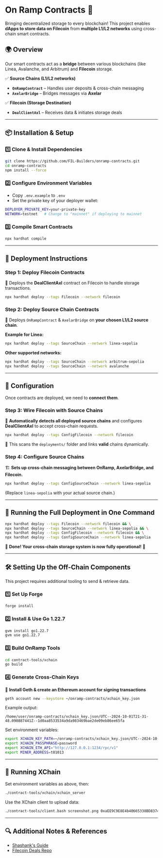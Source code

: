 # **On Ramp Contracts 🚀**
Bringing decentralized storage to every blockchain! This project enables **dApps to store data on Filecoin** from **multiple L1/L2 networks** using cross-chain smart contracts.

## **🌍 Overview**
Our smart contracts act as a **bridge** between various blockchains (like Linea, Avalanche, and Arbitrum) and **Filecoin** storage.

✅ **Source Chains (L1/L2 networks)**
- **`OnRampContract`** – Handles user deposits & cross-chain messaging
- **`AxelarBridge`** – Bridges messages via **Axelar**

✅ **Filecoin (Storage Destination)**
- **`DealClientAxl`** – Receives data & initiates storage deals

---

## **📦 Installation & Setup**

### **1️⃣ Clone & Install Dependencies**
```sh
git clone https://github.com/FIL-Builders/onramp-contracts.git
cd onramp-contracts
npm install --force
```

### **2️⃣ Configure Environment Variables**
- Copy `.env.example` to `.env`
- Set the private key of your deployer wallet:
```sh
DEPLOYER_PRIVATE_KEY=your-private-key
NETWORK=testnet   # Change to "mainnet" if deploying to mainnet
```

### **3️⃣ Compile Smart Contracts**
```sh
npx hardhat compile
```

---

## **🚀 Deployment Instructions**

### **Step 1: Deploy Filecoin Contracts**
💾 Deploys the **DealClientAxl** contract on Filecoin to handle storage transactions.
```sh
npx hardhat deploy --tags Filecoin --network filecoin
```

### **Step 2: Deploy Source Chain Contracts**
🌉 Deploys `OnRampContract` & `AxelarBridge` on **your chosen L1/L2 source chain**.

**Example for Linea:**
```sh
npx hardhat deploy --tags SourceChain --network linea-sepolia
```

**Other supported networks:**
```sh
npx hardhat deploy --tags SourceChain --network arbitrum-sepolia
npx hardhat deploy --tags SourceChain --network avalanche
```

---

## **🔧 Configuration**
Once contracts are deployed, we need to **connect them**.

### **Step 3: Wire Filecoin with Source Chains**
👀 **Automatically detects all deployed source chains** and configures **DealClientAxl** to accept cross-chain requests.
```sh
npx hardhat deploy --tags ConfigFilecoin --network filecoin
```
📌 This scans the `deployments/` folder and links **valid** chains dynamically.

### **Step 4: Configure Source Chains**
🏗 **Sets up cross-chain messaging between OnRamp, AxelarBridge, and Filecoin.**
```sh
npx hardhat deploy --tags ConfigSourceChain --network linea-sepolia
```
(Replace `linea-sepolia` with your actual source chain.)

---

## **📜 Running the Full Deployment in One Command**
```sh
npx hardhat deploy --tags Filecoin --network filecoin && \
npx hardhat deploy --tags SourceChain --network linea-sepolia && \
npx hardhat deploy --tags ConfigFilecoin --network filecoin && \
npx hardhat deploy --tags ConfigSourceChain --network linea-sepolia
```
🎉 **Done! Your cross-chain storage system is now fully operational!** 🚀

---

## **🛠 Setting Up the Off-Chain Components**
This project requires additional tooling to send & retrieve data.

### **1️⃣ Set Up Forge**
```sh
forge install
```

### **2️⃣ Install & Use Go 1.22.7**
```sh
gvm install go1.22.7
gvm use go1.22.7
```

### **3️⃣ Build OnRamp Tools**
```sh
cd contract-tools/xchain
go build
```

### **4️⃣ Generate Cross-Chain Keys**
🔑 **Install Geth & create an Ethereum account for signing transactions**
```sh
geth account new --keystore ~/onramp-contracts/xchain_key.json
```
Example output:
```
/home/user/onramp-contracts/xchain_key.json/UTC--2024-10-01T21-31-48.090887441Z--1d0aa8533534a9da983469bae2de09eb86ee65fa
```

Set environment variables:
```sh
export XCHAIN_KEY_PATH=~/onramp-contracts/xchain_key.json/UTC--2024-10-01T21-31-48.090887441Z--your-address
export XCHAIN_PASSPHRASE=password
export XCHAIN_ETH_API="http://127.0.0.1:1234/rpc/v1"
export MINER_ADDRESS=t01013
```

---

## **🚀 Running XChain**
Set environment variables as above, then:
```sh
./contract-tools/xchain/xchain_server
```
Use the XChain client to upload data:
```sh
./contract-tools/client.bash screenshot.png 0xaEE9C9E8E4b40665338BD8374D8D473Bd014D1A1 1
```

---

## **🔍 Additional Notes & References**
- [Shashank's Guide](https://gist.github.com/lordshashank/fb2fbd53b5520a862bd451e3603b4718)
- [Filecoin Deals Repo](https://github.com/lordshashank/filecoin-deals)
